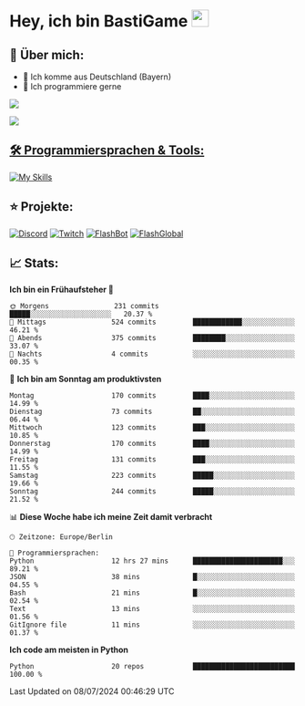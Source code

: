 # Hey, ich bin BastiGame <img src="https://raw.githubusercontent.com/MartinHeinz/MartinHeinz/master/wave.gif" width="30px">

## 📌 Über mich:
- 📍 Ich komme aus Deutschland (Bayern)
- 📝 Ich programmiere gerne
  
[![](https://visitcount.itsvg.in/api?id=bastigamedc&icon=2&color=0)](https://visitcount.itsvg.in)

<a href="https://discord.com/users/1018150165489668227"><img src="https://lanyard.cnrad.dev/api/1018150165489668227"><p/>


## 🛠️ Programmiersprachen & Tools:
[![My Skills](https://skillicons.dev/icons?i=discord,figma,notion,pycharm,py,redis,sqlite,vscode,windows)](https://skillicons.dev)

## ⭐ Projekte:
[![Discord](https://img.shields.io/badge/Discord-%237289DA.svg?logo=discord&logoColor=white)](https://discord.gg/Hfjv2cCQ)
[![Twitch](https://img.shields.io/badge/Twitch-%239146FF.svg?logo=Twitch&logoColor=white)](https://www.twitch.tv/bastigametv)
[![FlashBot](https://img.shields.io/badge/FlashBot-%ff7e47.svg?logo=wechat&logoColor=white)](https://discord.com/application-directory/1111374314340626433)
[![FlashGlobal](https://img.shields.io/badge/FlashGlobal-%ff7e47.svg?logo=wechat&logoColor=white)](https://discord.com/application-directory/1169681232532099112)

## 📈 Stats:
<!--START_SECTION:waka-->
**Ich bin ein Frühaufsteher 🐤** 

```text
🌞 Morgens                231 commits         █████░░░░░░░░░░░░░░░░░░░░   20.37 % 
🌆 Mittags                524 commits         ████████████░░░░░░░░░░░░░   46.21 % 
🌃 Abends                 375 commits         ████████░░░░░░░░░░░░░░░░░   33.07 % 
🌙 Nachts                 4 commits           ░░░░░░░░░░░░░░░░░░░░░░░░░   00.35 % 
```
📅 **Ich bin am Sonntag am produktivsten** 

```text
Montag                   170 commits         ████░░░░░░░░░░░░░░░░░░░░░   14.99 % 
Dienstag                 73 commits          ██░░░░░░░░░░░░░░░░░░░░░░░   06.44 % 
Mittwoch                 123 commits         ███░░░░░░░░░░░░░░░░░░░░░░   10.85 % 
Donnerstag               170 commits         ████░░░░░░░░░░░░░░░░░░░░░   14.99 % 
Freitag                  131 commits         ███░░░░░░░░░░░░░░░░░░░░░░   11.55 % 
Samstag                  223 commits         █████░░░░░░░░░░░░░░░░░░░░   19.66 % 
Sonntag                  244 commits         █████░░░░░░░░░░░░░░░░░░░░   21.52 % 
```


📊 **Diese Woche habe ich meine Zeit damit verbracht** 

```text
🕑︎ Zeitzone: Europe/Berlin

💬 Programmiersprachen: 
Python                   12 hrs 27 mins      ██████████████████████░░░   89.21 % 
JSON                     38 mins             █░░░░░░░░░░░░░░░░░░░░░░░░   04.55 % 
Bash                     21 mins             █░░░░░░░░░░░░░░░░░░░░░░░░   02.54 % 
Text                     13 mins             ░░░░░░░░░░░░░░░░░░░░░░░░░   01.56 % 
GitIgnore file           11 mins             ░░░░░░░░░░░░░░░░░░░░░░░░░   01.37 % 
```

**Ich code am meisten in Python** 

```text
Python                   20 repos            █████████████████████████   100.00 % 
```




 Last Updated on 08/07/2024 00:46:29 UTC
<!--END_SECTION:waka-->
